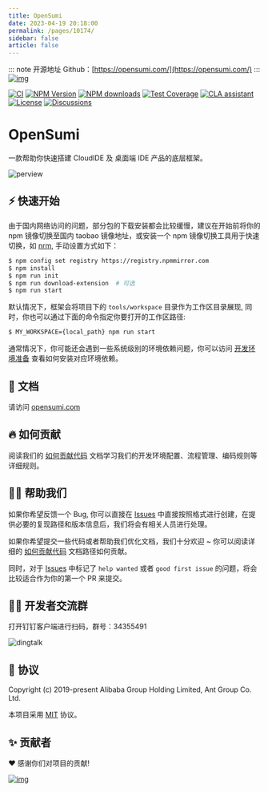 ```yaml
---
title: OpenSumi
date: 2023-04-19 20:18:00
permalink: /pages/10174/
sidebar: false
article: false
---
```

::: note 开源地址
Github：[https://opensumi.com/](https://opensumi.com/)
:::
[![img](https://img.alicdn.com/imgextra/i2/O1CN01dqjQei1tpbj9z9VPH_!!6000000005951-55-tps-87-78.svg)](https://github.com/opensumi/core)

[![CI](https://github.com/opensumi/core/actions/workflows/ci.yml/badge.svg)](https://github.com/opensumi/core/actions/workflows/ci.yml) [![NPM Version](https://camo.githubusercontent.com/54282a02c78f2831e2ad76f8cfbe6e1ce7b9daae089578597d9a8b6f2e24b032/68747470733a2f2f696d672e736869656c64732e696f2f6e706d2f762f406f70656e73756d692f6964652d636f72652d636f6d6d6f6e2e737667)](https://www.npmjs.com/package/@opensumi/ide-core-common) [![NPM downloads](https://camo.githubusercontent.com/1d5b2553137a60c509bffafeb27eefd87c3da5d2c6256ce8352eafe8d9a7c969/68747470733a2f2f696d672e736869656c64732e696f2f6e706d2f646d2f406f70656e73756d692f6964652d636f72652d636f6d6d6f6e2e737667)](https://npmjs.org/package/@opensumi/ide-core-common) [![Test Coverage](https://camo.githubusercontent.com/c88fe4733cf05175794de3c79a27c3d9f81578f9f8ee05f05bada3af141498c1/68747470733a2f2f636f6465636f762e696f2f67682f6f70656e73756d692f636f72652f6272616e63682f6d61696e2f67726170682f62616467652e7376673f746f6b656e3d30374a41504c55393537)](https://codecov.io/gh/opensumi/core) [![CLA assistant](https://camo.githubusercontent.com/128df8e33075af4dc8c41e0079eee15e12147fef006b9104fdb4a9ba83dbf039/68747470733a2f2f636c612d617373697374616e742e696f2f726561646d652f62616467652f6f70656e73756d692f636f7265)](https://cla-assistant.io/opensumi/core) [![License](https://camo.githubusercontent.com/8943051c32365b205a22773337b97474d9ce960b396b2feb287269742a26e901/68747470733a2f2f696d672e736869656c64732e696f2f6e706d2f6c2f406f70656e73756d692f6964652d636f72652d636f6d6d6f6e2e737667)](https://github.com/opensumi/core/blob/main/LICENSE) [![Discussions](https://camo.githubusercontent.com/d68ca0377222fea80c1b81f277684a944ec1a0f911bda517b4b776cf75d7c93b/68747470733a2f2f696d672e736869656c64732e696f2f62616467652f64697363757373696f6e732d6f6e2532306769746875622d626c7565)](https://github.com/opensumi/core/discussions)

# OpenSumi

一款帮助你快速搭建 CloudIDE 及 桌面端 IDE 产品的底层框架。

![perview](https://img.alicdn.com/imgextra/i3/O1CN01bDhxUy1RtuCfQ1fcI_!!6000000002170-2-tps-2844-1796.png)

## ⚡️ 快速开始

由于国内网络访问的问题，部分包的下载安装都会比较缓慢，建议在开始前将你的 npm 镜像切换至国内 taobao 镜像地址，或安装一个 npm 镜像切换工具用于快速切换，如 [nrm](https://www.npmjs.com/package/nrm), 手动设置方式如下：

```bash
$ npm config set registry https://registry.npmmirror.com
$ npm install
$ npm run init
$ npm run download-extension  # 可选
$ npm run start
```

默认情况下，框架会将项目下的 `tools/workspace` 目录作为工作区目录展现, 同时，你也可以通过下面的命令指定你要打开的工作区路径:

```bash
$ MY_WORKSPACE={local_path} npm run start
```

通常情况下，你可能还会遇到一些系统级别的环境依赖问题，你可以访问 [开发环境准备](./CONTRIBUTING-zh_CN.md#开发环境准备) 查看如何安装对应环境依赖。

## 📕 文档

请访问 [opensumi.com](https://opensumi.com/zh)

## 🔥 如何贡献

阅读我们的 [如何贡献代码](./CONTRIBUTING-zh_CN.md) 文档学习我们的开发环境配置、流程管理、编码规则等详细规则。

## 🙋‍♀️ 帮助我们

如果你希望反馈一个 Bug, 你可以直接在 [Issues](https://github.com/opensumi/core/issues) 中直接按照格式进行创建，在提供必要的复现路径和版本信息后，我们将会有相关人员进行处理。

如果你希望提交一些代码或者帮助我们优化文档，我们十分欢迎 ~ 你可以阅读详细的 [如何贡献代码](./CONTRIBUTING-zh_CN.md) 文档路径如何贡献。

同时，对于 [Issues](https://github.com/opensumi/core/issues) 中标记了 `help wanted` 或者 `good first issue` 的问题，将会比较适合作为你的第一个 PR 来提交。

## 🧑‍💻 开发者交流群

打开钉钉客户端进行扫码，群号：34355491

![dingtalk](https://img.alicdn.com/imgextra/i4/O1CN01OgyT0Y1Sp9i7gMojz_!!6000000002295-0-tps-400-467.jpg)

## 📃 协议

Copyright (c) 2019-present Alibaba Group Holding Limited, Ant Group Co. Ltd.

本项目采用 [MIT](LICENSE) 协议。

## ✨ 贡献者

❤️ 感谢你们对项目的贡献!



[![img](https://contrib.rocks/image?repo=opensumi/core)](https://github.com/opensumi/core/graphs/contributors)